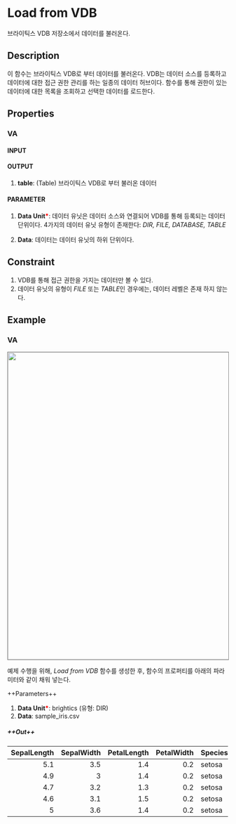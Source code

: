 # Load from VDB
브라이틱스 VDB 저장소에서 데이터를 불러온다.

## Description
이 함수는 브라이틱스 VDB로 부터 데이터를 불러온다. VDB는 데이터 소스를 등록하고 데이터에 대한 접근 권한 관리를 하는 일종의 데이터 허브이다. 함수를 통해 권한이 있는 데이터에 대한 목록을 조회하고 선택한 데이터를 로드한다. 

## Properties
### VA
#### INPUT

#### OUTPUT
1. **table**: (Table) 브라이틱스 VDB로 부터 불러온 데이터
#### PARAMETER
1. **Data Unit**<b style="color:red">*</b>: 데이터 유닛은 데이터 소스와 연결되어 VDB를 통해 등록되는 데이터 단위이다. 
4가지의 데이터 유닛 유형이 존재한다: *DIR, FILE, DATABASE, TABLE* 

2. **Data**: 데이터는 데이터 유닛의 하위 단위이다.

## Constraint
1. VDB를 통해 접근 권한을 가지는 데이터만 볼 수 있다. 
2. 데이터 유닛의 유형이 *FILE* 또는 *TABLE*인 경우에는, 데이터 레벨은 존재 하지 않는다.

## Example
### VA

<img src="/static/help/python/sample_model_img/load_from_vdb.PNG"  width="700px" style="border: 1px solid gray" >

예제 수행을 위해, *Load from VDB* 함수를 생성한 후, 함수의 프로퍼티를 아래의 파라미터와 같이 채워 넣는다.

++Parameters++
1. **Data Unit**<b style="color:red">*</b>: brightics (유형: DIR)
2. **Data**: sample_iris.csv

##### ++Out++
|SepalLength|SepalWidth|PetalLength|PetalWidth|Species|
|--:|--:|--:|--:|:--|
|5.1|3.5|1.4|0.2|setosa|
|4.9|3|1.4|0.2|setosa|
|4.7|3.2|1.3|0.2|setosa|
|4.6|3.1|1.5|0.2|setosa|
|5|3.6|1.4|0.2|setosa|